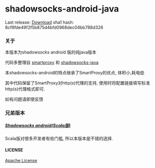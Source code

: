 # shadowsocks-android-java

Last release: [Download](https://github.com/dawei101/shadowsocks-android-java/raw/v1.0/app/shadowsocks-vpnmore.apk)
sha1 hash: 8cf9fde49f2f5b875d4bfd0968dec04bb788d326

### 关于

本版本为shadowsocks android 版的纯java版本

代码多整理自 [smartproxy](https://github.com/hedaode/SmartProxy) 和 [shadowsocks-java](https://github.com/blakey22/shadowsocks-java)

本shadowsocks-android的特点继承了SmartProxy的优点, 体积小,耗电低

其中代码保留了SmartProxy对http(s)代理的支持, 使用时将配置链接填写标准http(s)代理格式即可.

如有问题请即使反馈

### 兄弟版本

##### [Shadowsocks android(Scala版)](https://github.com/shadowsocks/shadowsocks-android)

Scala版对很多开发者有些门槛, 所以本版本是不错的选择.


#### LICENSE

[Apache License](./LICENSE)



